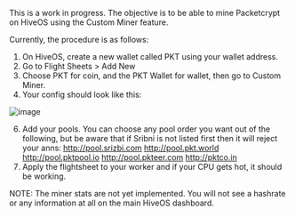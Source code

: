 This is a work in progress. The objective is to be able to mine Packetcrypt on HiveOS using the Custom Miner feature.

Currently, the procedure is as follows:

1. On HiveOS, create a new wallet called PKT using your wallet address.
2. Go to Flight Sheets > Add New
3. Choose PKT for coin, and the PKT Wallet for wallet, then go to Custom Miner.
4. Your config should look like this:


![image](https://user-images.githubusercontent.com/73498310/147879593-1709d1e6-904f-4924-abb2-7e587e9ff87d.png)


6. Add your pools. You can choose any pool order you want out of the following, but be aware that if Sribni is not listed first then it will reject your anns: http://pool.srizbi.com http://pool.pkt.world http://pool.pktpool.io http://pool.pkteer.com http://pktco.in
7. Apply the flightsheet to your worker and if your CPU gets hot, it should be working.

NOTE: The miner stats are not yet implemented. You will not see a hashrate or any information at all on the main HiveOS dashboard. 
